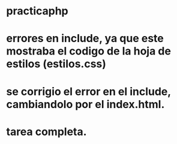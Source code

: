 # practicaphp
# errores en include, ya que este mostraba el codigo de la hoja de estilos (estilos.css)
# se corrigio el error en el include, cambiandolo por el index.html.
# tarea completa.